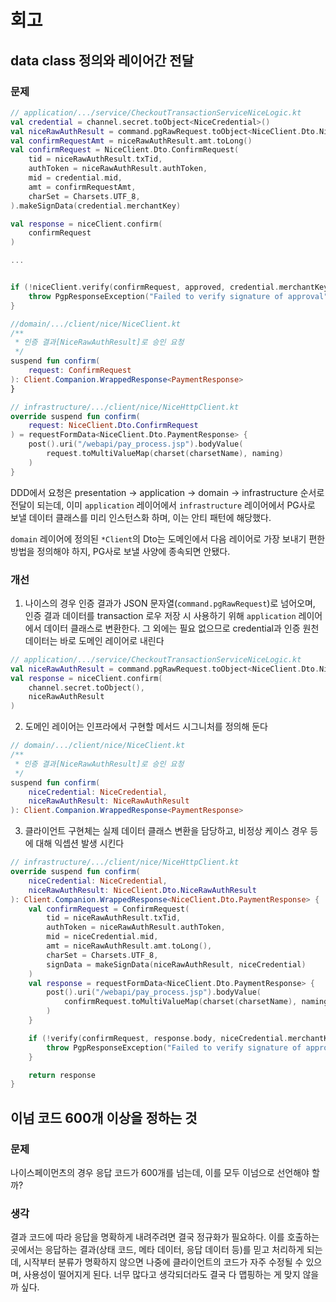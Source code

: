 # 회고

## data class 정의와 레이어간 전달

### 문제

```kotlin
// application/.../service/CheckoutTransactionServiceNiceLogic.kt
val credential = channel.secret.toObject<NiceCredential>()
val niceRawAuthResult = command.pgRawRequest.toObject<NiceClient.Dto.NiceRawAuthResult>()
val confirmRequestAmt = niceRawAuthResult.amt.toLong()
val confirmRequest = NiceClient.Dto.ConfirmRequest(
    tid = niceRawAuthResult.txTid,
    authToken = niceRawAuthResult.authToken,
    mid = credential.mid,
    amt = confirmRequestAmt,
    charSet = Charsets.UTF_8,
).makeSignData(credential.merchantKey)

val response = niceClient.confirm(
    confirmRequest
)

...


if (!niceClient.verify(confirmRequest, approved, credential.merchantKey)) {
    throw PgpResponseException("Failed to verify signature of approval")
}
```

```kotlin
//domain/.../client/nice/NiceClient.kt
/**
 * 인증 결과[NiceRawAuthResult]로 승인 요청
 */
suspend fun confirm(
    request: ConfirmRequest
): Client.Companion.WrappedResponse<PaymentResponse>
}
```

```kotlin
// infrastructure/.../client/nice/NiceHttpClient.kt
override suspend fun confirm(
    request: NiceClient.Dto.ConfirmRequest
) = requestFormData<NiceClient.Dto.PaymentResponse> {
    post().uri("/webapi/pay_process.jsp").bodyValue(
        request.toMultiValueMap(charset(charsetName), naming)
    )
}
```

DDD에서 요청은 presentation -> application -> domain -> infrastructure 순서로 전달이 되는데,
이미 `application` 레이어에서 `infrastructure` 레이어에서 PG사로 보낼 데이터 클래스를 미리 인스턴스화 하며, 이는 안티 패턴에 해당했다.

`domain` 레이어에 정의된 `*Client`의 Dto는 도메인에서 다음 레이어로 가장 보내기 편한 방법을 정의해야 하지, PG사로 보낼 사양에 종속되면 안됐다.

### 개선

1. 나이스의 경우 인증 결과가 JSON 문자열(`command.pgRawRequest`)로 넘어오며, 인증 결과 데이터를 transaction 로우 저장 시 사용하기 위해 `application` 레이어에서 데이터 클래스로 변환한다. 그 외에는 필요 없으므로 credential과 인증 원천 데이터는 바로 도메인 레이어로 내린다

```kotlin
// application/.../service/CheckoutTransactionServiceNiceLogic.kt
val niceRawAuthResult = command.pgRawRequest.toObject<NiceClient.Dto.NiceRawAuthResult>()
val response = niceClient.confirm(
    channel.secret.toObject(),
    niceRawAuthResult
)
```

2. 도메인 레이어는 인프라에서 구현할 메서드 시그니처를 정의해 둔다

```kotlin
// domain/.../client/nice/NiceClient.kt
/**
 * 인증 결과[NiceRawAuthResult]로 승인 요청
 */
suspend fun confirm(
    niceCredential: NiceCredential,
    niceRawAuthResult: NiceRawAuthResult
): Client.Companion.WrappedResponse<PaymentResponse>
```

3. 클라이언트 구현체는 실제 데이터 클래스 변환을 담당하고, 비정상 케이스 경우 등에 대해 익셉션 발생 시킨다

```kotlin
// infrastructure/.../client/nice/NiceHttpClient.kt
override suspend fun confirm(
    niceCredential: NiceCredential,
    niceRawAuthResult: NiceClient.Dto.NiceRawAuthResult
): Client.Companion.WrappedResponse<NiceClient.Dto.PaymentResponse> {
    val confirmRequest = ConfirmRequest(
        tid = niceRawAuthResult.txTid,
        authToken = niceRawAuthResult.authToken,
        mid = niceCredential.mid,
        amt = niceRawAuthResult.amt.toLong(),
        charSet = Charsets.UTF_8,
        signData = makeSignData(niceRawAuthResult, niceCredential)
    )
    val response = requestFormData<NiceClient.Dto.PaymentResponse> {
        post().uri("/webapi/pay_process.jsp").bodyValue(
            confirmRequest.toMultiValueMap(charset(charsetName), naming)
        )
    }

    if (!verify(confirmRequest, response.body, niceCredential.merchantKey)) {
        throw PgpResponseException("Failed to verify signature of approval")
    }

    return response
}
```

## 이넘 코드 600개 이상을 정하는 것

### 문제

나이스페이먼츠의 경우 응답 코드가 600개를 넘는데, 이를 모두 이넘으로 선언해야 할까?

### 생각

결과 코드에 따라 응답을 명확하게 내려주려면 결국 정규화가 필요하다.
이를 호출하는 곳에서는 응답하는 결과(상태 코드, 메타 데이터, 응답 데이터 등)를 믿고 처리하게 되는데,
시작부터 분류가 명확하지 않으면 나중에 클라이언트의 코드가 자주 수정될 수 있으며, 사용성이 떨어지게 된다.
너무 많다고 생각되더라도 결국 다 맵핑하는 게 맞지 않을까 싶다.
